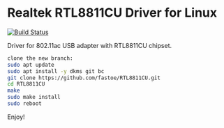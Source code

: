 # Realtek RTL8811CU Driver for Linux

[![Build Status](https://travis-ci.com/fastoe/RTL8811CU.svg?branch=master)](https://app.travis-ci.com/github/fastoe/RTL8811CU)

Driver for 802.11ac USB adapter with RTL8811CU chipset.

```bash
clone the new branch:
sudo apt update
sudo apt install -y dkms git bc
git clone https://github.com/fastoe/RTL8811CU.git
cd RTL8811CU
make
sudo make install
sudo reboot
```

Enjoy!
